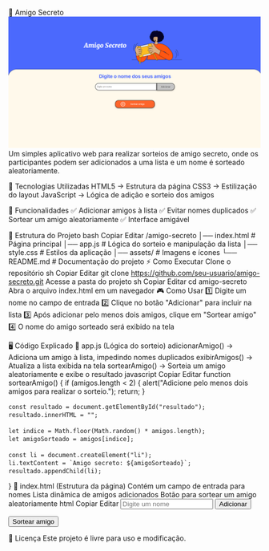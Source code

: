 
🎁 Amigo Secreto
![Tela Inicial](assets/image.png)
Um simples aplicativo web para realizar sorteios de amigo secreto, onde os participantes podem ser adicionados a uma lista e um nome é sorteado aleatoriamente.

🚀 Tecnologias Utilizadas
HTML5 → Estrutura da página
CSS3 → Estilização do layout
JavaScript → Lógica de adição e sorteio dos amigos

📌 Funcionalidades
✅ Adicionar amigos à lista
✅ Evitar nomes duplicados
✅ Sortear um amigo aleatoriamente
✅ Interface amigável

📂 Estrutura do Projeto
bash
Copiar
Editar
/amigo-secreto
│── index.html      # Página principal
│── app.js          # Lógica do sorteio e manipulação da lista
│── style.css       # Estilos da aplicação
│── assets/         # Imagens e ícones
└── README.md       # Documentação do projeto
⚡ Como Executar
Clone o repositório
sh
Copiar
Editar
git clone https://github.com/seu-usuario/amigo-secreto.git
Acesse a pasta do projeto
sh
Copiar
Editar
cd amigo-secreto
Abra o arquivo index.html em um navegador
🎮 Como Usar
1️⃣ Digite um nome no campo de entrada
2️⃣ Clique no botão "Adicionar" para incluir na lista
3️⃣ Após adicionar pelo menos dois amigos, clique em "Sortear amigo"
4️⃣ O nome do amigo sorteado será exibido na tela

🖥️ Código Explicado
📌 app.js (Lógica do sorteio)
adicionarAmigo() → Adiciona um amigo à lista, impedindo nomes duplicados
exibirAmigos() → Atualiza a lista exibida na tela
sortearAmigo() → Sorteia um amigo aleatoriamente e exibe o resultado
javascript
Copiar
Editar
function sortearAmigo() {
    if (amigos.length < 2) {
        alert("Adicione pelo menos dois amigos para realizar o sorteio.");
        return;
    }

    const resultado = document.getElementById("resultado");
    resultado.innerHTML = "";
    
    let indice = Math.floor(Math.random() * amigos.length);
    let amigoSorteado = amigos[indice];

    const li = document.createElement("li");
    li.textContent = `Amigo secreto: ${amigoSorteado}`;
    resultado.appendChild(li);
}
📌 index.html (Estrutura da página)
Contém um campo de entrada para nomes
Lista dinâmica de amigos adicionados
Botão para sortear um amigo aleatoriamente
html
Copiar
Editar
<input type="text" id="amigo" class="input-name" placeholder="Digite um nome">
<button class="button-add" onclick="adicionarAmigo()">Adicionar</button>
<ul id="listaAmigos"></ul>
<button onclick="sortearAmigo()">Sortear amigo</button>
<ul id="resultado"></ul>

📜 Licença
Este projeto é livre para uso e modificação.


